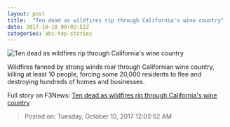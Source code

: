 ```yaml
---
layout: post
title:  "Ten dead as wildfires rip through California's wine country"
date: 2017-10-10 00:02:52Z
categories: abc-top-stories
---
```


![Ten dead as wildfires rip through California's wine country](http://www.abc.net.au/news/image/9033654-1x1-700x700.jpg)

Wildfires fanned by strong winds roar through Californian wine country, killing at least 10 people, forcing some 20,000 residents to flee and destroying hundreds of homes and businesses.


Full story on F3News: [Ten dead as wildfires rip through California's wine country](http://www.f3nws.com/n/DUxMJB)

> Posted on: Tuesday, October 10, 2017 12:02:52 AM
